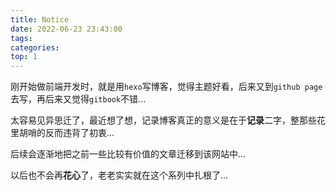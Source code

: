 ```yaml
---
title: Notice
date: 2022-06-23 23:43:00
tags:
categories:
top: 1
---
```


刚开始做前端开发时，就是用`hexo`写博客，觉得主题好看，后来又到`github page`去写，再后来又觉得`gitbook`不错...

太容易见异思迁了，最近想了想，记录博客真正的意义是在于**记录**二字，整那些花里胡哨的反而违背了初衷...

后续会逐渐地把之前一些比较有价值的文章迁移到该网站中...

以后也不会再**花心**了，老老实实就在这个系列中扎根了...


